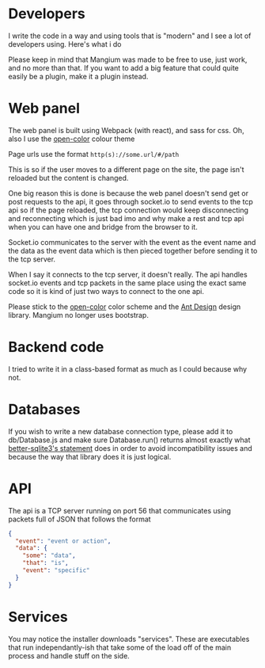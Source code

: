# Developers
I write the code in a way and using tools that is "modern" and I see a lot of developers using. Here's what i do

Please keep in mind that Mangium was made to be free to use, just work, and no more than that. If you want to add a big feature that could quite easily be a plugin, make it a plugin instead.

# Web panel
The web panel is built using Webpack (with react), and sass for css. Oh, also I use the [open-color](https://yeun.github.io/open-color/) colour theme

Page urls use the format `http(s)://some.url/#/path`

This is so if the user moves to a different page on the site, the page isn't reloaded but the content is changed. 

One big reason this is done is because the web panel doesn't send get or post requests to the api, it goes through socket.io to send events to the tcp api so if the page reloaded, the tcp connection would keep disconnecting and reconnecting which is just bad imo and why make a rest and tcp api when you can have one and bridge from the browser to it.

Socket.io communicates to the server with the event as the event name and the data as the event data which is then pieced together before sending it to the tcp server.

When I say it connects to the tcp server, it doesn't really. The api handles socket.io events and tcp packets in the same place using the exact same code so it is kind of just two ways to connect to the one api.

Please stick to the [open-color](https://yeun.github.io/open-color/) color scheme and the [Ant Design](https://ant.design/) design library.
Mangium no longer uses bootstrap.

# Backend code
I tried to write it in a class-based format as much as I could because why not.

# Databases
If you wish to write a new database connection type, please add it to db/Database.js and make sure Database.run() returns almost exactly what [better-sqlite3's statement](https://github.com/JoshuaWise/better-sqlite3/blob/HEAD/docs/api.md#class-statement) does in order to avoid incompatibility issues and because the way that library does it is just logical.

# API
The api is a TCP server running on port 56 that communicates using packets full of JSON that follows the format
```JSON
{
  "event": "event or action",
  "data": {
    "some": "data",
    "that": "is",
    "event": "specific"
  }
}
```

# Services
You may notice the installer downloads "services". These are executables that run independantly-ish that take some of the load off of the main process and handle stuff on the side.
